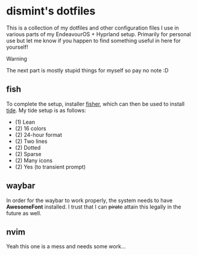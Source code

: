 # dismint's dotfiles

This is a collection of my dotfiles and other configuration files I use in various parts of my EndeavourOS + Hyprland setup. Primarily for personal use but let me know if you happen to find something useful in here for yourself!

> [!WARNING]
The next part is mostly stupid things for myself so pay no note :D

## fish 

To complete the setup, installer [fisher](https://github.com/jorgebucaran/fisher), which can then be used to install [tide](https://github.com/IlanCosman/tide). My tide setup is as follows:

- (1) Lean
- (2) 16 colors
- (2) 24-hour format
- (2) Two lines
- (2) Dotted
- (2) Sparse
- (2) Many icons
- (2) Yes (to transient prompt)

## waybar

In order for the waybar to work properly, the system needs to have **AwesomeFont** installed. I trust that I can ~~pirate~~ attain this legally in the future as well.

## nvim

Yeah this one is a mess and needs some work...
